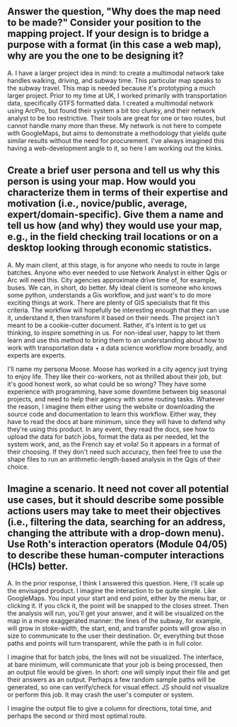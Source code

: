 ## Answer the question, "Why does the map need to be made?" Consider your position to the mapping project. If your design is to bridge a purpose with a format (in this case a web map), why are you the one to be designing it?
A. I have a larger project idea in mind: to create a multimodal network take handles walking, driving, and subway time. This particular map speaks to the subway travel. This map is needed because it's prototyping a much larger project. Prior to my time at UK, I worked primarily with transportation data, specifically GTFS formatted data. I created a multimodal network using ArcPro, but found their system a bit too clunky, and their network analyst to be too restrictive. Their tools are great for one or two routes, but cannot handle many more than these. My network is not here to compete with GoogleMaps, but aims to demonstrate a methodology that yields quite similar results without the need for procurement. I've always imagined this having a web-development angle to it, so here I am working out the kinks.


## Create a brief user persona and tell us why this person is using your map. How would you characterize them in terms of their expertise and motivation (i.e., novice/public, average, expert/domain-specific). Give them a name and tell us how (and why) they would use your map, e.g., in the field checking trail locations or on a desktop looking through economic statistics.
A. My main client, at this stage, is for anyone who needs to route in large batches. Anyone who ever needed to use Network Analyst in either Qgis or Arc will need this. City agencies approximate drive time of, for example, buses. We can, in short, do better. My ideal client is someone who knows some python, understands a Gis workflow, and just want's to do more exciting things at work. There are plenty of GIS specialists that fit this criteria. The workflow will hopefully be interesting enough that they can use it, understand it, then transform it based on their needs. The project isn't meant to be a cookie-cutter document. Rather, it's intent is to get us thinking, to inspire something in us. For non-ideal user, happy to let them learn and use this method to bring them to an understanding about how to work with transportation data + a data science workflow more broadly, and experts are experts. 

I'll name my persona Moose. Moose has worked in a city agency just trying to enjoy life. They like their co-workers, not as thrilled about their job, but it's good honest work, so what could be so wrong? They have some experience with programming, have some downtime between big seasonal projects, and need to help their agency with some routing tasks. Whatever the reason, I imagine them either using the website or downloading the source code and documentation to learn this workflow. Either way, they have to read the docs at bare minimum, since they will have to defend why they're using this product. In any event, they read the docs, see how to upload the data for batch jobs, format the data as per needed, let the system work, and, as the French say et voíla! So it appears in a format of their choosing. If they don't need such accuracy, then feel free to use the shape files to run an arithmetic-length-based analysis in the Qgis of their choice.


## Imagine a scenario. It need not cover all potential use cases, but it should describe some possible actions users may take to meet their objectives (i.e., filtering the data, searching for an address, changing the attribute with a drop-down menu). Use Roth's interaction operators (Module 04/05) to describe these human-computer interactions (HCIs) better.

A. In the prior response, I think I answered this question. Here, i'll scale up the envisaged product. I imagine the interaction to be quite simple. Like GoogleMaps. You input your start and end point, either by the menu bar, or clicking it. If you click it, the point will be snapped to the closes street. Then the analysis will run, you'll get your answer, and it will be visualized on the map in a more exaggerated manner: the lines of the subway, for example, will grow in stoke-width, the start, end, and transfer points will grow also in size to communicate to the user their destination. Or, everything but those paths and points will turn transparent, while the path is in full color. 

I imagine that for batch jobs, the lines will not be visualized. The interface, at bare minimum, will communicate that your job is being processed, then an output file would be given. In short: one will simply input their file and get their answers as an output. Perhaps a few random sample paths will be generated, so one can verify/check for visual effect. JS should not visualize or perform this job. It may crash the user's computer or system. 

I imagine the output file to give a column for directions, total time, and perhaps the second or third most optimal route. 